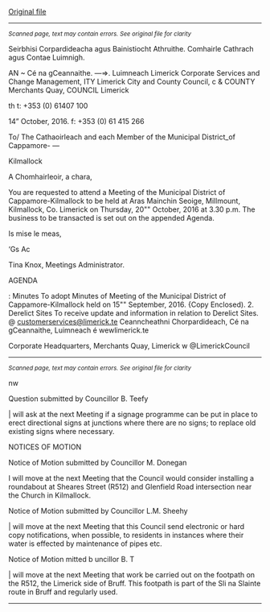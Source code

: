[Original file](https://beta.limerick.ie/sites/default/files/media/documents/2017-04/agenda_20th_october_2016.pdf)

---
*<small>Scanned page, text may contain errors. See original file for clarity</small>*  

Seirbhisi Corpardideacha agus Bainistiocht Athruithe.
Comhairle Cathrach agus Contae Luimnigh.

AN ~ Cé na gCeannaithe.
—=>. Luimneach
Limerick Corporate Services and Change Management,
ITY Limerick City and County Council,
c & COUNTY Merchants Quay,
COUNCIL Limerick

th t: +353 (0) 61407 100

14” October, 2016. f: +353 (0) 61 415 266

To/ The Cathaoirleach and each Member of the Municipal District_of Cappamore- —

Kilmallock

A Chomhairleoir, a chara,

You are requested to attend a Meeting of the Municipal District of Cappamore-Kilmallock to be
held at Aras Mainchin Seoige, Millmount, Kilmallock, Co. Limerick on Thursday, 20"" October,
2016 at 3.30 p.m. The business to be transacted is set out on the appended Agenda.

Is mise le meas,

‘Gs Ac

Tina Knox,
Meetings Administrator.

AGENDA

: Minutes
To adopt Minutes of Meeting of the Municipal District of Cappamore-Kilmallock held on
15"" September, 2016.
{Copy Enclosed).
2. Derelict Sites
To receive update and information in relation to Derelict Sites.
@ customerservices@limerick.te
Ceanncheathni Chorpardideach, Cé na gCeannaithe, Luimneach é wewlimerick.te

Corporate Headquarters, Merchants Quay, Limerick w @LimerickCouncil


---
*<small>Scanned page, text may contain errors. See original file for clarity</small>*  

nw

Question submitted by Councillor B. Teefy

| will ask at the next Meeting if a signage programme can be put in place to erect
directional signs at junctions where there are no signs; to replace old existing signs
where necessary.

NOTICES OF MOTION

Notice of Motion submitted by Councillor M. Donegan

I will move at the next Meeting that the Council would consider installing a roundabout
at Sheares Street (R512) and Glenfield Road intersection near the Church in Kilmallock.

Notice of Motion submitted by Councillor L.M. Sheehy

| will move at the next Meeting that this Council send electronic or hard copy
notifications, when possible, to residents in instances where their water is effected by
maintenance of pipes etc.

Notice of Motion mitted b uncillor B. T

| will move at the next Meeting that work be carried out on the footpath on the R512,
the Limerick side of Bruff. This footpath is part of the Sli na Slainte route in Bruff and
regularly used.


---
